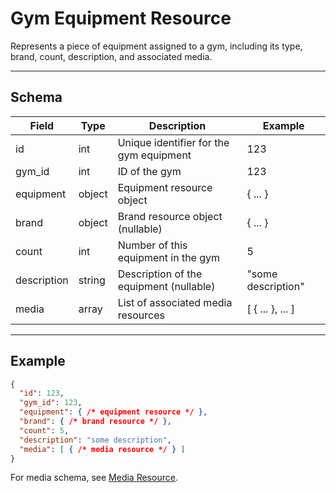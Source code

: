 # Gym Equipment Resource

Represents a piece of equipment assigned to a gym, including its type, brand, count, description, and associated media.


---

## Schema
| Field       | Type    | Description                                 | Example                |
|-------------|---------|---------------------------------------------|------------------------|
| id          | int     | Unique identifier for the gym equipment      | 123                    |
| gym_id      | int     | ID of the gym                               | 123                    |
| equipment   | object  | Equipment resource object                    | { ... }                |
| brand       | object  | Brand resource object (nullable)             | { ... }                |
| count       | int     | Number of this equipment in the gym          | 5                      |
| description | string  | Description of the equipment (nullable)      | "some description"     |
| media       | array   | List of associated media resources           | [ { ... }, ... ]        |

---

## Example
```json
{
  "id": 123,
  "gym_id": 123,
  "equipment": { /* equipment resource */ },
  "brand": { /* brand resource */ },
  "count": 5,
  "description": "some description",
  "media": [ { /* media resource */ } ]
}
```

For media schema, see [Media Resource](../../media/media_resource.md).
